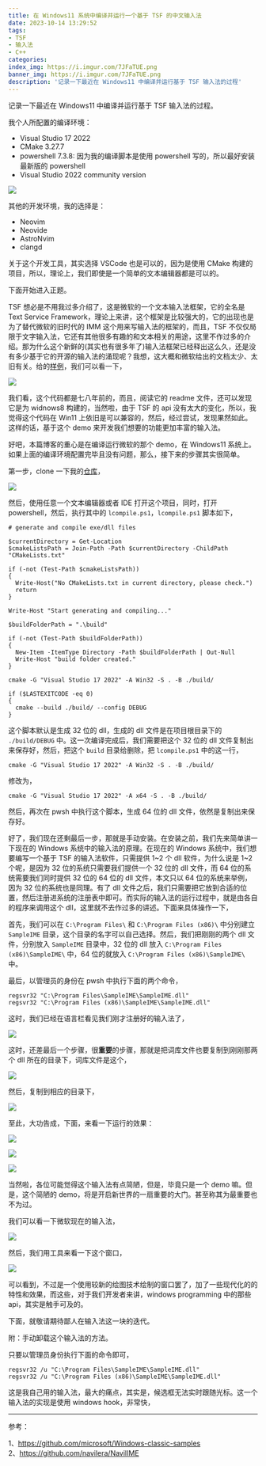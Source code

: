 ```yaml
---
title: 在 Windows11 系统中编译并运行一个基于 TSF 的中文输入法
date: 2023-10-14 13:29:52
tags:
- TSF
- 输入法
- C++
categories:
index_img: https://i.imgur.com/7JFaTUE.png
banner_img: https://i.imgur.com/7JFaTUE.png
description: '记录一下最近在 Windows11 中编译并运行基于 TSF 输入法的过程'
---
```


记录一下最近在 Windows11 中编译并运行基于 TSF 输入法的过程。

我个人所配置的编译环境：

- Visual Studio 17 2022
- CMake 3.27.7
- powershell 7.3.8: 因为我的编译脚本是使用 powershell 写的，所以最好安装最新版的 powershell
- Visual Studio 2022 community version

![](https://i.imgur.com/p97vrZP.png)

其他的开发环境，我的选择是：

- Neovim
- Neovide
- AstroNvim
- clangd

关于这个开发工具，其实选择 VSCode 也是可以的，因为是使用 CMake 构建的项目，所以，理论上，我们即使是一个简单的文本编辑器都是可以的。

下面开始进入正题。

TSF 想必是不用我过多介绍了，这是微软的一个文本输入法框架，它的全名是 Text Service Framework，理论上来讲，这个框架是比较强大的，它的出现也是为了替代微软的旧时代的 IMM 这个用来写输入法的框架的，而且，TSF 不仅仅局限于文字输入法，它还有其他很多有趣的和文本相关的用途，这里不作过多的介绍。那为什么这个新鲜的(其实也有很多年了)输入法框架已经释出这么久，还是没有多少基于它的开源的输入法的涌现呢？我想，这大概和微软给出的文档太少、太旧有关。给的[样例](https://github.com/microsoft/Windows-classic-samples/tree/main/Samples/IME/cpp/SampleIME)，我们可以看一下，

![](https://i.imgur.com/ETKI9wv.png)

我们看，这个代码都是七八年前的，而且，阅读它的 readme 文件，还可以发现它是为 widnows8 构建的，当然啦，由于 TSF 的 api 没有太大的变化，所以，我觉得这个代码在 Win11 上依旧是可以兼容的，然后，经过尝试，发现果然如此。这样的话，基于这个 demo 来开发我们想要的功能更加丰富的输入法。

好吧，本篇博客的重心是在编译运行微软的那个 demo，在 Windows11 系统上。如果上面的编译环境配置完毕且没有问题，那么，接下来的步骤其实很简单。

第一步，clone 一下我的[仓库](https://github.com/fanlumaster/MicrosoftSampleIME)，

![](https://i.imgur.com/tmaV6pl.png)

然后，使用任意一个文本编辑器或者 IDE 打开这个项目，同时，打开 powershell，然后，执行其中的 `lcompile.ps1`，`lcompile.ps1` 脚本如下，

```shell
# generate and compile exe/dll files

$currentDirectory = Get-Location
$cmakeListsPath = Join-Path -Path $currentDirectory -ChildPath "CMakeLists.txt"

if (-not (Test-Path $cmakeListsPath))
{
  Write-Host("No CMakeLists.txt in current directory, please check.")
  return
}

Write-Host "Start generating and compiling..."

$buildFolderPath = ".\build"

if (-not (Test-Path $buildFolderPath))
{
  New-Item -ItemType Directory -Path $buildFolderPath | Out-Null
  Write-Host "build folder created."
}

cmake -G "Visual Studio 17 2022" -A Win32 -S . -B ./build/

if ($LASTEXITCODE -eq 0)
{
  cmake --build ./build/ --config DEBUG
}

```

这个脚本默认是生成 32 位的 dll，生成的 dll 文件是在项目根目录下的 `./build/DEBUG` 中。这一次编译完成后，我们需要把这个 32 位的 dll 文件复制出来保存好，然后，把这个 `build` 目录给删除，把 `lcompile.ps1` 中的这一行，

```shell
cmake -G "Visual Studio 17 2022" -A Win32 -S . -B ./build/
```

修改为，

```shell
cmake -G "Visual Studio 17 2022" -A x64 -S . -B ./build/
```

然后，再次在 pwsh 中执行这个脚本，生成 64 位的 dll 文件，依然是复制出来保存好。

好了，我们现在还剩最后一步，那就是手动安装。在安装之前，我们先来简单讲一下现在的 Windows 系统中的输入法的原理。在现在的 Windows 系统中，我们想要编写一个基于 TSF 的输入法软件，只需提供 1~2 个 dll 软件，为什么说是 1~2 个呢，是因为 32 位的系统只需要我们提供一个 32 位的 dll 文件，而 64 位的系统需要我们同时提供 32 位的 64 位的 dll 文件，本文只以 64 位的系统来举例，因为 32 位的系统也是同理。有了 dll 文件之后，我们只需要把它放到合适的位置，然后注册进系统的注册表中即可。而实际的输入法的运行过程中，就是由各自的程序来调用这个 dll，这里就不去作过多的讲述。下面来具体操作一下，

首先，我们可以在 `C:\Program Files\` 和 `C:\Program Files (x86)\` 中分别建立 `SampleIME` 目录，这个目录的名字可以自己选择。然后，我们把刚刚的两个 dll 文件，分别放入 `SampleIME` 目录中，32 位的 dll 放入 `C:\Program Files (x86)\SampleIME\` 中，64 位的就放入 `C:\Program Files (x86)\SampleIME\` 中。

最后，以管理员的身份在 pwsh 中执行下面的两个命令，

```shell
regsvr32 "C:\Program Files\SampleIME\SampleIME.dll"
regsvr32 "C:\Program Files (x86)\SampleIME\SampleIME.dll"
```

这时，我们已经在语言栏看见我们刚才注册好的输入法了，

![](https://i.imgur.com/34rSfSM.png)

这时，还差最后一个步骤，很**重要**的步骤，那就是把词库文件也要复制到刚刚那两个 dll 所在的目录下，词库文件是这个，

![](https://i.imgur.com/RAFymHi.png)

然后，复制到相应的目录下，

![](https://i.imgur.com/va6dPzj.png)

至此，大功告成，下面，来看一下运行的效果：

![](https://i.imgur.com/tSXSsCM.png)

![](https://i.imgur.com/ZTvuYaz.png)

![](https://i.imgur.com/9E8qbEy.png)

当然啦，各位可能觉得这个输入法有点简陋，但是，毕竟只是一个 demo 嘛。但是，这个简陋的 demo，将是开启新世界的一扇重要的大门。甚至称其为最重要也不为过。

我们可以看一下微软现在的输入法，

![](https://i.imgur.com/midrE1p.png)

然后，我们用工具来看一下这个窗口，

![](https://i.imgur.com/gQgqYmh.png)

可以看到，不过是一个使用较新的绘图技术绘制的窗口罢了，加了一些现代化的的特性和效果，而这些，对于我们开发者来讲，windows programming 中的那些 api，其实是触手可及的。

下面，就敬请期待鄙人在输入法这一块的迭代。

附：手动卸载这个输入法的方法。

只要以管理员身份执行下面的命令即可，

```shell
regsvr32 /u "C:\Program Files\SampleIME\SampleIME.dll"
regsvr32 /u "C:\Program Files (x86)\SampleIME\SampleIME.dll"
```

这是我自己用的输入法，最大的痛点，其实是，候选框无法实时跟随光标。这一个输入法的实现是使用 windows hook，非常快，



---

参考：

1、<https://github.com/microsoft/Windows-classic-samples>  
2、<https://github.com/navilera/NavilIME>


